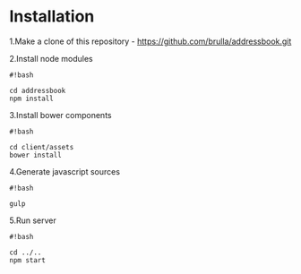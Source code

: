 # Installation #

1.Make a clone of this repository - https://github.com/brulla/addressbook.git

2.Install node modules
```
#!bash

cd addressbook
npm install
```
3.Install bower components
```
#!bash

cd client/assets
bower install
```
4.Generate javascript sources

```
#!bash

gulp
```

5.Run server
```
#!bash

cd ../..
npm start
```